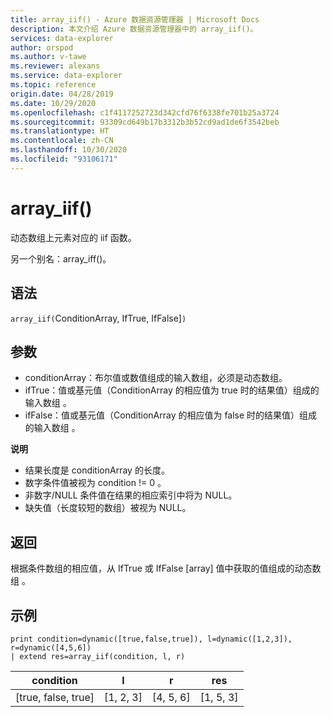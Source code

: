 ```yaml
---
title: array_iif() - Azure 数据资源管理器 | Microsoft Docs
description: 本文介绍 Azure 数据资源管理器中的 array_iif()。
services: data-explorer
author: orspod
ms.author: v-tawe
ms.reviewer: alexans
ms.service: data-explorer
ms.topic: reference
origin.date: 04/28/2019
ms.date: 10/29/2020
ms.openlocfilehash: c1f4117252723d342cfd76f6338fe701b25a3724
ms.sourcegitcommit: 93309cd649b17b3312b3b52cd9ad1de6f3542beb
ms.translationtype: HT
ms.contentlocale: zh-CN
ms.lasthandoff: 10/30/2020
ms.locfileid: "93106171"
---
```

# <a name="array_iif"></a>array_iif()

动态数组上元素对应的 iif 函数。

另一个别名：array_iff()。

## <a name="syntax"></a>语法

`array_iif(`ConditionArray, IfTrue, IfFalse]`)`  

## <a name="arguments"></a>参数

* conditionArray：布尔值或数值组成的输入数组，必须是动态数组。
* ifTrue：值或基元值（ConditionArray 的相应值为 true 时的结果值）组成的输入数组 。
* ifFalse：值或基元值（ConditionArray 的相应值为 false 时的结果值）组成的输入数组 。

**说明**

* 结果长度是 conditionArray 的长度。
* 数字条件值被视为 condition != 0 。
* 非数字/NULL 条件值在结果的相应索引中将为 NULL。
* 缺失值（长度较短的数组）被视为 NULL。

## <a name="returns"></a>返回

根据条件数组的相应值，从 IfTrue 或 IfFalse [array] 值中获取的值组成的动态数组 。

## <a name="example"></a>示例

```kusto
print condition=dynamic([true,false,true]), l=dynamic([1,2,3]), r=dynamic([4,5,6]) 
| extend res=array_iif(condition, l, r)
```

|condition|l|r|res|
|---|---|---|---|
|[true, false, true]|[1, 2, 3]|[4, 5, 6]|[1, 5, 3]|
